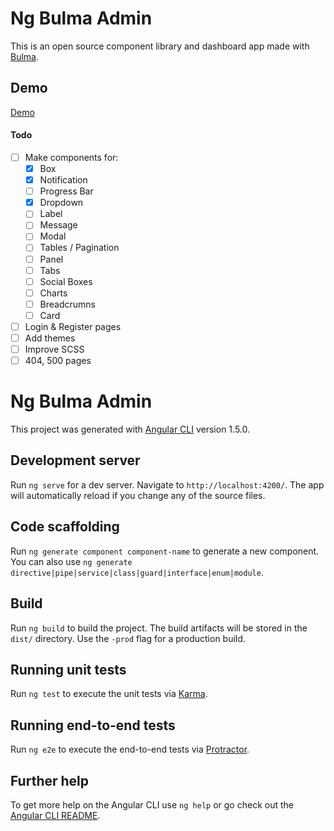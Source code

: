 # Ng Bulma Admin

This is an open source component library and dashboard app made with [Bulma](https://bulma.io/).

## Demo

[Demo](http://ng-bulma.surge.sh/)

#### Todo

-   [ ] Make components for:
    -   [X] Box
    -   [X] Notification
    -   [ ] Progress Bar
    -   [X] Dropdown
    -   [ ] Label
    -   [ ] Message
    -   [ ] Modal
    -   [ ] Tables / Pagination
    -   [ ] Panel
    -   [ ] Tabs
    -   [ ] Social Boxes
    -   [ ] Charts
    -   [ ] Breadcrumns
    -   [ ] Card
-   [ ] Login & Register pages
-   [ ] Add themes
-   [ ] Improve SCSS
-   [ ] 404, 500 pages

# Ng Bulma Admin

This project was generated with [Angular CLI](https://github.com/angular/angular-cli) version 1.5.0.

## Development server

Run `ng serve` for a dev server. Navigate to `http://localhost:4200/`. The app will automatically reload if you change any of the source files.

## Code scaffolding

Run `ng generate component component-name` to generate a new component. You can also use `ng generate directive|pipe|service|class|guard|interface|enum|module`.

## Build

Run `ng build` to build the project. The build artifacts will be stored in the `dist/` directory. Use the `-prod` flag for a production build.

## Running unit tests

Run `ng test` to execute the unit tests via [Karma](https://karma-runner.github.io).

## Running end-to-end tests

Run `ng e2e` to execute the end-to-end tests via [Protractor](http://www.protractortest.org/).

## Further help

To get more help on the Angular CLI use `ng help` or go check out the [Angular CLI README](https://github.com/angular/angular-cli/blob/master/README.md).
